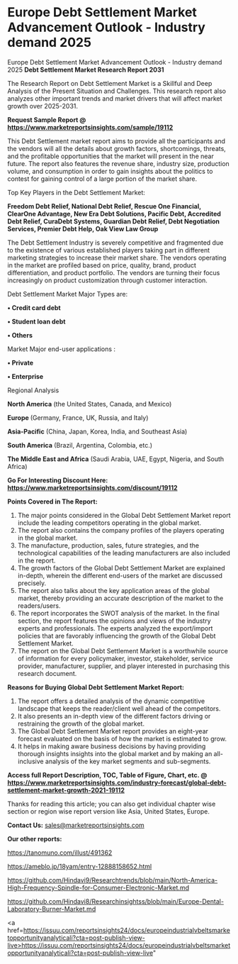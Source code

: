 # Europe Debt Settlement Market Advancement Outlook - Industry demand 2025
Europe Debt Settlement Market Advancement Outlook - Industry demand 2025
<strong>Debt Settlement Market Research Report 2031</strong>

The Research Report on Debt Settlement Market is a Skillful and Deep Analysis of the Present Situation and Challenges. This research report also analyzes other important trends and market drivers that will affect market growth over 2025-2031.

<strong>Request Sample Report @ <a href=https://www.marketreportsinsights.com/sample/19112>https://www.marketreportsinsights.com/sample/19112</a></strong>

This Debt Settlement market report aims to provide all the participants and the vendors will all the details about growth factors, shortcomings, threats, and the profitable opportunities that the market will present in the near future. The report also features the revenue share, industry size, production volume, and consumption in order to gain insights about the politics to contest for gaining control of a large portion of the market share.

Top Key Players in the Debt Settlement Market:

<strong>Freedom Debt Relief, National Debt Relief, Rescue One Financial, ClearOne Advantage, New Era Debt Solutions, Pacific Debt, Accredited Debt Relief, CuraDebt Systems, Guardian Debt Relief, Debt Negotiation Services, Premier Debt Help, Oak View Law Group</strong>

The Debt Settlement Industry is severely competitive and fragmented due to the existence of various established players taking part in different marketing strategies to increase their market share. The vendors operating in the market are profiled based on price, quality, brand, product differentiation, and product portfolio. The vendors are turning their focus increasingly on product customization through customer interaction.

Debt Settlement Market Major Types are:

<strong>• Credit card debt

• Student loan debt

• Others</strong>

Market Major end-user applications :

<strong>• Private

• Enterprise</strong>

Regional Analysis

</u><strong><b>North America</b></strong> (the United States, Canada, and Mexico)

<strong><b>Europe </b></strong>(Germany, France, UK, Russia, and Italy)

<strong><b>Asia-Pacific</b></strong> (China, Japan, Korea, India, and Southeast Asia)

<strong><b>South America</b></strong> (Brazil, Argentina, Colombia, etc.)

<strong><b>The Middle East and Africa</b></strong> (Saudi Arabia, UAE, Egypt, Nigeria, and South Africa)

<strong>Go For Interesting Discount Here: <a href=https://www.marketreportsinsights.com/discount/19112>https://www.marketreportsinsights.com/discount/19112</a></strong>

<strong>Points Covered in The Report:</strong>
<ol>
  <li>The major points considered in the Global Debt Settlement Market report include the leading competitors operating in the global market.</li>
  <li>The report also contains the company profiles of the players operating in the global market.</li>
  <li>The manufacture, production, sales, future strategies, and the technological capabilities of the leading manufacturers are also included in the report.</li>
  <li>The growth factors of the Global Debt Settlement Market are explained in-depth, wherein the different end-users of the market are discussed precisely.</li>
  <li>The report also talks about the key application areas of the global market, thereby providing an accurate description of the market to the readers/users.</li>
  <li>The report incorporates the SWOT analysis of the market. In the final section, the report features the opinions and views of the industry experts and professionals. The experts analyzed the export/import policies that are favorably influencing the growth of the Global Debt Settlement Market.</li>
  <li>The report on the Global Debt Settlement Market is a worthwhile source of information for every policymaker, investor, stakeholder, service provider, manufacturer, supplier, and player interested in purchasing this research document.</li>
</ol>
<strong>Reasons for Buying Global Debt Settlement Market Report:</strong>

<ol>
  <li>The report offers a detailed analysis of the dynamic competitive landscape that keeps the reader/client well ahead of the competitors.</li>
  <li>It also presents an in-depth view of the different factors driving or restraining the growth of the global market.</li>
  <li>The Global Debt Settlement Market report provides an eight-year forecast evaluated on the basis of how the market is estimated to grow.</li>
  <li>It helps in making aware business decisions by having providing thorough insights insights into the global market and by making an all-inclusive analysis of the key market segments and sub-segments.</li>
</ol>
<strong>Access full Report Description, TOC, Table of Figure, Chart, etc. @ <a href=https://www.marketreportsinsights.com/industry-forecast/global-debt-settlement-market-growth-2021-19112>https://www.marketreportsinsights.com/industry-forecast/global-debt-settlement-market-growth-2021-19112</a></strong>


Thanks for reading this article; you can also get individual chapter wise section or region wise report version like Asia, United States, Europe.

<strong>Contact Us:</strong>
sales@marketreportsinsights.com

<strong>Our other reports:</strong>

<a href=https://tanomuno.com/illust/491362>https://tanomuno.com/illust/491362</a>

<a href=https://ameblo.jp/18yam/entry-12888158652.html>https://ameblo.jp/18yam/entry-12888158652.html</a>

<a href=https://github.com/Hindavi9/Researchtrends/blob/main/North-America-High-Frequency-Spindle-for-Consumer-Electronic-Market.md>https://github.com/Hindavi9/Researchtrends/blob/main/North-America-High-Frequency-Spindle-for-Consumer-Electronic-Market.md</a>

<a href=https://github.com/Hindavi8/Researchinsightss/blob/main/Europe-Dental-Laboratory-Burner-Market.md>https://github.com/Hindavi8/Researchinsightss/blob/main/Europe-Dental-Laboratory-Burner-Market.md</a>

<a href=https://issuu.com/reportsinsights24/docs/europeindustrialvbeltsmarketopportunityanalyticali?cta=post-publish-view-live>https://issuu.com/reportsinsights24/docs/europeindustrialvbeltsmarketopportunityanalyticali?cta=post-publish-view-live</a>"
